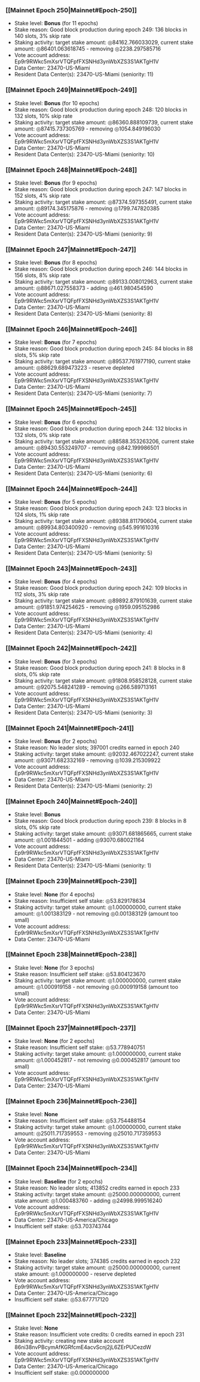 ### [[Mainnet Epoch 250|Mainnet#Epoch-250]]
* Stake level: **Bonus** (for 11 epochs)
* Stake reason: Good block production during epoch 249: 136 blocks in 140 slots, 3% skip rate
* Staking activity: target stake amount: ◎84162.766033029, current stake amount: ◎86401.063618745 - removing ◎2238.297585716
* Vote account address: Ep9r9RWkc5mXsrVTQFpfFXSNHd3ynWbXZS3S1AKTgH1V
* Data Center: 23470-US-Miami
* Resident Data Center(s): 23470-US-Miami (seniority: 11)
### [[Mainnet Epoch 249|Mainnet#Epoch-249]]
* Stake level: **Bonus** (for 10 epochs)
* Stake reason: Good block production during epoch 248: 120 blocks in 132 slots, 10% skip rate
* Staking activity: target stake amount: ◎86360.888109739, current stake amount: ◎87415.737305769 - removing ◎1054.849196030
* Vote account address: Ep9r9RWkc5mXsrVTQFpfFXSNHd3ynWbXZS3S1AKTgH1V
* Data Center: 23470-US-Miami
* Resident Data Center(s): 23470-US-Miami (seniority: 10)
### [[Mainnet Epoch 248|Mainnet#Epoch-248]]
* Stake level: **Bonus** (for 9 epochs)
* Stake reason: Good block production during epoch 247: 147 blocks in 152 slots, 4% skip rate
* Staking activity: target stake amount: ◎87374.597355491, current stake amount: ◎89174.345175876 - removing ◎1799.747820385
* Vote account address: Ep9r9RWkc5mXsrVTQFpfFXSNHd3ynWbXZS3S1AKTgH1V
* Data Center: 23470-US-Miami
* Resident Data Center(s): 23470-US-Miami (seniority: 9)
### [[Mainnet Epoch 247|Mainnet#Epoch-247]]
* Stake level: **Bonus** (for 8 epochs)
* Stake reason: Good block production during epoch 246: 144 blocks in 156 slots, 8% skip rate
* Staking activity: target stake amount: ◎89133.008012963, current stake amount: ◎88671.027558373 - adding ◎461.980454590
* Vote account address: Ep9r9RWkc5mXsrVTQFpfFXSNHd3ynWbXZS3S1AKTgH1V
* Data Center: 23470-US-Miami
* Resident Data Center(s): 23470-US-Miami (seniority: 8)
### [[Mainnet Epoch 246|Mainnet#Epoch-246]]
* Stake level: **Bonus** (for 7 epochs)
* Stake reason: Good block production during epoch 245: 84 blocks in 88 slots, 5% skip rate
* Staking activity: target stake amount: ◎89537.761977190, current stake amount: ◎88629.689473223 - reserve depleted
* Vote account address: Ep9r9RWkc5mXsrVTQFpfFXSNHd3ynWbXZS3S1AKTgH1V
* Data Center: 23470-US-Miami
* Resident Data Center(s): 23470-US-Miami (seniority: 7)
### [[Mainnet Epoch 245|Mainnet#Epoch-245]]
* Stake level: **Bonus** (for 6 epochs)
* Stake reason: Good block production during epoch 244: 132 blocks in 132 slots, 0% skip rate
* Staking activity: target stake amount: ◎88588.353263206, current stake amount: ◎89430.553249707 - removing ◎842.199986501
* Vote account address: Ep9r9RWkc5mXsrVTQFpfFXSNHd3ynWbXZS3S1AKTgH1V
* Data Center: 23470-US-Miami
* Resident Data Center(s): 23470-US-Miami (seniority: 6)
### [[Mainnet Epoch 244|Mainnet#Epoch-244]]
* Stake level: **Bonus** (for 5 epochs)
* Stake reason: Good block production during epoch 243: 123 blocks in 124 slots, 1% skip rate
* Staking activity: target stake amount: ◎89388.811790604, current stake amount: ◎89934.803400920 - removing ◎545.991610316
* Vote account address: Ep9r9RWkc5mXsrVTQFpfFXSNHd3ynWbXZS3S1AKTgH1V
* Data Center: 23470-US-Miami
* Resident Data Center(s): 23470-US-Miami (seniority: 5)
### [[Mainnet Epoch 243|Mainnet#Epoch-243]]
* Stake level: **Bonus** (for 4 epochs)
* Stake reason: Good block production during epoch 242: 109 blocks in 112 slots, 3% skip rate
* Staking activity: target stake amount: ◎89892.879101639, current stake amount: ◎91851.974254625 - removing ◎1959.095152986
* Vote account address: Ep9r9RWkc5mXsrVTQFpfFXSNHd3ynWbXZS3S1AKTgH1V
* Data Center: 23470-US-Miami
* Resident Data Center(s): 23470-US-Miami (seniority: 4)
### [[Mainnet Epoch 242|Mainnet#Epoch-242]]
* Stake level: **Bonus** (for 3 epochs)
* Stake reason: Good block production during epoch 241: 8 blocks in 8 slots, 0% skip rate
* Staking activity: target stake amount: ◎91808.958528128, current stake amount: ◎92075.548241289 - removing ◎266.589713161
* Vote account address: Ep9r9RWkc5mXsrVTQFpfFXSNHd3ynWbXZS3S1AKTgH1V
* Data Center: 23470-US-Miami
* Resident Data Center(s): 23470-US-Miami (seniority: 3)
### [[Mainnet Epoch 241|Mainnet#Epoch-241]]
* Stake level: **Bonus** (for 2 epochs)
* Stake reason: No leader slots; 397001 credits earned in epoch 240
* Staking activity: target stake amount: ◎92032.467022247, current stake amount: ◎93071.682332169 - removing ◎1039.215309922
* Vote account address: Ep9r9RWkc5mXsrVTQFpfFXSNHd3ynWbXZS3S1AKTgH1V
* Data Center: 23470-US-Miami
* Resident Data Center(s): 23470-US-Miami (seniority: 2)
### [[Mainnet Epoch 240|Mainnet#Epoch-240]]
* Stake level: **Bonus**
* Stake reason: Good block production during epoch 239: 8 blocks in 8 slots, 0% skip rate
* Staking activity: target stake amount: ◎93071.681865665, current stake amount: ◎1.001844501 - adding ◎93070.680021164
* Vote account address: Ep9r9RWkc5mXsrVTQFpfFXSNHd3ynWbXZS3S1AKTgH1V
* Data Center: 23470-US-Miami
* Resident Data Center(s): 23470-US-Miami (seniority: 1)
### [[Mainnet Epoch 239|Mainnet#Epoch-239]]
* Stake level: **None** (for 4 epochs)
* Stake reason: Insufficient self stake: ◎53.829178634
* Staking activity: target stake amount: ◎1.000000000, current stake amount: ◎1.001383129 - not removing ◎0.001383129 (amount too small)
* Vote account address: Ep9r9RWkc5mXsrVTQFpfFXSNHd3ynWbXZS3S1AKTgH1V
* Data Center: 23470-US-Miami
### [[Mainnet Epoch 238|Mainnet#Epoch-238]]
* Stake level: **None** (for 3 epochs)
* Stake reason: Insufficient self stake: ◎53.804123670
* Staking activity: target stake amount: ◎1.000000000, current stake amount: ◎1.000919158 - not removing ◎0.000919158 (amount too small)
* Vote account address: Ep9r9RWkc5mXsrVTQFpfFXSNHd3ynWbXZS3S1AKTgH1V
* Data Center: 23470-US-Miami
### [[Mainnet Epoch 237|Mainnet#Epoch-237]]
* Stake level: **None** (for 2 epochs)
* Stake reason: Insufficient self stake: ◎53.778940751
* Staking activity: target stake amount: ◎1.000000000, current stake amount: ◎1.000452817 - not removing ◎0.000452817 (amount too small)
* Vote account address: Ep9r9RWkc5mXsrVTQFpfFXSNHd3ynWbXZS3S1AKTgH1V
* Data Center: 23470-US-Miami
### [[Mainnet Epoch 236|Mainnet#Epoch-236]]
* Stake level: **None**
* Stake reason: Insufficient self stake: ◎53.754488154
* Staking activity: target stake amount: ◎1.000000000, current stake amount: ◎25011.717359553 - removing ◎25010.717359553
* Vote account address: Ep9r9RWkc5mXsrVTQFpfFXSNHd3ynWbXZS3S1AKTgH1V
* Data Center: 23470-US-Miami
### [[Mainnet Epoch 234|Mainnet#Epoch-234]]
* Stake level: **Baseline** (for 2 epochs)
* Stake reason: No leader slots; 413852 credits earned in epoch 233
* Staking activity: target stake amount: ◎25000.000000000, current stake amount: ◎1.000483760 - adding ◎24998.999516240
* Vote account address: Ep9r9RWkc5mXsrVTQFpfFXSNHd3ynWbXZS3S1AKTgH1V
* Data Center: 23470-US-America/Chicago
* Insufficient self stake: ◎53.703743744
### [[Mainnet Epoch 233|Mainnet#Epoch-233]]
* Stake level: **Baseline**
* Stake reason: No leader slots; 374385 credits earned in epoch 232
* Staking activity: target stake amount: ◎25000.000000000, current stake amount: ◎1.000000000 - reserve depleted
* Vote account address: Ep9r9RWkc5mXsrVTQFpfFXSNHd3ynWbXZS3S1AKTgH1V
* Data Center: 23470-US-America/Chicago
* Insufficient self stake: ◎53.677717120
### [[Mainnet Epoch 232|Mainnet#Epoch-232]]
* Stake level: **None**
* Stake reason: Insufficient vote credits: 0 credits earned in epoch 231
* Staking activity: creating new stake account 86ni38nvPBcymAfKGRfcmE4acvScnj2jL6ZErPUCezdW
* Vote account address: Ep9r9RWkc5mXsrVTQFpfFXSNHd3ynWbXZS3S1AKTgH1V
* Data Center: 23470-US-America/Chicago
* Insufficient self stake: ◎0.000000000